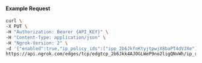 <!-- Code generated for API Clients. DO NOT EDIT. -->

#### Example Request

```bash
curl \
-X PUT \
-H "Authorization: Bearer {API_KEY}" \
-H "Content-Type: application/json" \
-H "Ngrok-Version: 2" \
-d '{"enabled":true,"ip_policy_ids":["ipp_2b6JkfnKtyjtpwjX8baPT4dVJXe"]}' \
https://api.ngrok.com/edges/tcp/edgtcp_2b6Jkk4AJOGLWeP9no2ligQNvWh/ip_restriction
```
